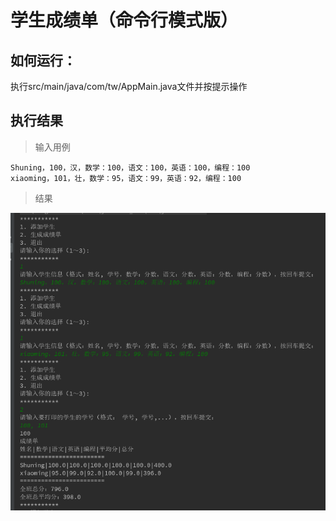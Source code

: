 # 学生成绩单（命令行模式版）

## 如何运行：

执行src/main/java/com/tw/AppMain.java文件并按提示操作

## 执行结果

> 输入用例  

    Shuning，100，汉，数学：100，语文：100，英语：100，编程：100  
    xiaoming，101，壮，数学：95，语文：99，英语：92，编程：100

> 结果

![Image text](https://github.com/hahaLiShuning/student-grade-command-pattern-java-2019-1-8-2-59-10-727/blob/master/result.png)